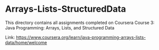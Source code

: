 # Arrays-Lists-StructuredData
This directory contains all assignments completed on Coursera Course 3: Java Programming: Arrays, Lists, and Structured Data

Link: https://www.coursera.org/learn/java-programming-arrays-lists-data/home/welcome
